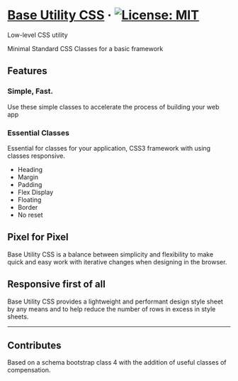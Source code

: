 # [Base Utility CSS](http://giuseppesalerno.it/base-utility-css) · [![License: MIT](https://img.shields.io/badge/License-MIT-yellow.svg)](https://github.com/salernogiuseppe/base-utility-css/blob/master/LICENSE)

Low-level CSS utility

Minimal Standard CSS Classes for a basic framework

## Features

### Simple, Fast.

Use these simple classes to accelerate the process of building your web app

### Essential Classes

Essential for classes for your application, CSS3 framework with using classes responsive.

- Heading
- Margin
- Padding
- Flex Display
- Floating
- Border
- No reset

## Pixel for Pixel

Base Utility CSS is a balance between simplicity and flexibility to make quick and easy work with iterative changes when designing in the browser.

## Responsive first of all

Base Utility CSS provides a lightweight and performant design style sheet by any means and to help reduce the number of rows in excess in style sheets.

---

## Contributes

Based on a schema bootstrap class 4 with the addition of useful classes of compensation.

